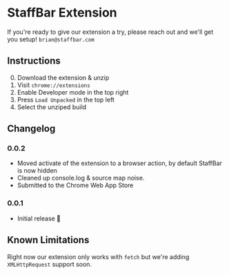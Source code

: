 # StaffBar Extension
If you're ready to give our extension a try, please reach out and we'll get you setup! `brian@staffbar.com`


## Instructions

0. Download the extension & unzip
1. Visit `chrome://extensions`
2. Enable Developer mode in the top right
3. Press `Load Unpacked` in the top left
4. Select the unziped build

## Changelog 

### 0.0.2
- Moved activate of the extension to a browser action, by default StaffBar is now hidden
- Cleaned up console.log & source map noise. 
- Submitted to the Chrome Web App Store

### 0.0.1
- Initial release 🎉

## Known Limitations

Right now our extension only works with `fetch` but we're adding `XMLHttpRequest` support soon. 
